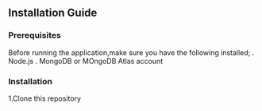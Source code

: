 ## Installation Guide

### Prerequisites

   Before running the application,make sure you have the following installed;
   . Node.js
   . MongoDB or MOngoDB Atlas account

### Installation

   1.Clone this repository
    

      
    


